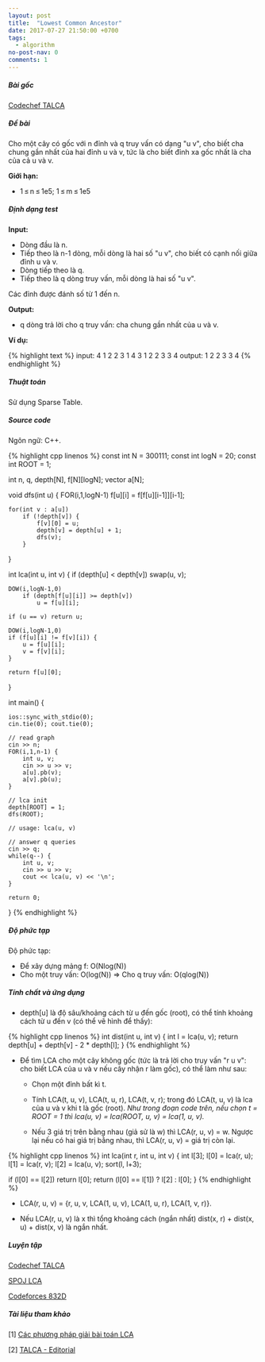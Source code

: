 ```yaml
---
layout: post
title:  "Lowest Common Ancestor"
date: 2017-07-27 21:50:00 +0700
tags:
  - algorithm
no-post-nav: 0
comments: 1
---
```


##### **Bài gốc**
[Codechef TALCA](https://www.codechef.com/problems/TALCA)

##### **Đề bài**
Cho một cây có gốc với n đỉnh và q truy vấn có dạng "u v", cho biết cha chung gần nhất của hai đỉnh u và v, tức là cho biết đỉnh xa gốc nhất là cha của cả u và v.

**Giới hạn:**

* 1 ≤ n ≤ 1e5; 1 ≤ m ≤ 1e5

##### **Định dạng test**
**Input:**

* Dòng đầu là n.
* Tiếp theo là n-1 dòng, mỗi dòng là hai số "u v", cho biết có cạnh nối giữa đỉnh u và v.
* Dòng tiếp theo là q.
* Tiếp theo là q dòng truy vấn, mỗi dòng là hai số "u v".

Các đỉnh được đánh số từ 1 đến n.

**Output:**
* q dòng trả lời cho q truy vấn: cha chung gần nhất của u và v.

**Ví dụ:**

{% highlight text %}
input:
4
1 2
2 3
1 4
3
1 2
2 3
3 4
output:
1 2
2 3
3 4
{% endhighlight %}

##### **Thuật toán**

Sử dụng Sparse Table.

##### **Source code**

Ngôn ngữ: C++.

{% highlight cpp linenos %}
const int N = 300111;
const int logN = 20;
const int ROOT = 1;

int n, q, depth[N], f[N][logN];
vector<int> a[N];

void dfs(int u) {
    FOR(i,1,logN-1)
        f[u][i] = f[f[u][i-1]][i-1];

    for(int v : a[u])
        if (!depth[v]) {
            f[v][0] = u;
            depth[v] = depth[u] + 1;
            dfs(v);
        }
}

int lca(int u, int v) {
    if (depth[u] < depth[v]) swap(u, v);

    DOW(i,logN-1,0)
        if (depth[f[u][i]] >= depth[v])
            u = f[u][i];

    if (u == v) return u;

    DOW(i,logN-1,0)
    if (f[u][i] != f[v][i]) {
        u = f[u][i];
        v = f[v][i];
    }

    return f[u][0];
}

int main() {

    ios::sync_with_stdio(0);
    cin.tie(0); cout.tie(0);

    // read graph
    cin >> n;
    FOR(i,1,n-1) {
        int u, v;
        cin >> u >> v;
        a[u].pb(v);
        a[v].pb(u);
    }

    // lca init
    depth[ROOT] = 1;
    dfs(ROOT);

    // usage: lca(u, v)

    // answer q queries
    cin >> q;
    while(q--) {
        int u, v;
        cin >> u >> v;
        cout << lca(u, v) << '\n';
    }

    return 0;
}
{% endhighlight %}

##### **Độ phức tạp**
Độ phức tạp:
* Để xây dựng mảng f: O(Nlog(N))
* Cho một truy vấn: O(log(N)) => Cho q truy vấn: O(qlog(N))

##### **Tính chất và ứng dụng**
* depth[u] là độ sâu/khoảng cách từ u đến gốc (root), có thể tính khoảng cách từ u đến v (có thể vẽ hình để thấy):

{% highlight cpp linenos %}
int dist(int u, int v) {
    int l = lca(u, v);
    return depth[u] + depth[v] - 2 * depth[l];
}
{% endhighlight %}

* Để tìm LCA cho một cây không gốc (tức là trả lời cho truy vấn "r u v": cho biết LCA của u và v nếu cây nhận r làm gốc), có thể làm như sau:

  * Chọn một đỉnh bất kì t.

  * Tính LCA(t, u, v), LCA(t, u, r), LCA(t, v, r); trong đó LCA(t, u, v) là lca của u và v khi t là gốc (root). *Như trong đoạn code trên, nếu chọn t = ROOT = 1 thì lca(u, v) = lca(ROOT, u, v) = lca(1, u, v).*

  * Nếu 3 giá trị trên bằng nhau (giả sử là w) thì LCA(r, u, v) = w. Ngược lại nếu có hai giá trị bằng nhau, thì LCA(r, u, v) = giá trị còn lại.

{% highlight cpp linenos %}
int lca(int r, int u, int v) {
  int l[3];
  l[0] = lca(r, u);
  l[1] = lca(r, v);
  l[2] = lca(u, v);
  sort(l, l+3);

  if (l[0] == l[2]) return l[0];
  return (l[0] == l[1]) ? l[2] : l[0];
}
{% endhighlight %}

* LCA(r, u, v) = {r, u, v, LCA(1, u, v), LCA(1, u, r), LCA(1, v, r)}.

* Nếu LCA(r, u, v) là x thì tổng khoảng cách (ngắn nhất) dist(x, r) + dist(x, u) + dist(x, v) là ngắn nhất.

##### **Luyện tập**
[Codechef TALCA](https://www.codechef.com/problems/TALCA)

[SPOJ LCA](http://www.spoj.com/problems/LCA/)

[Codeforces 832D](http://codeforces.com/contest/832/problem/D)

##### **Tài liệu tham khảo**
[1] [Các phương pháp giải bài toán LCA]( http://vnoi.info/wiki/algo/data-structures/lca)

[2] [TALCA - Editorial](https://discuss.codechef.com/questions/48548/talca-editorial)
